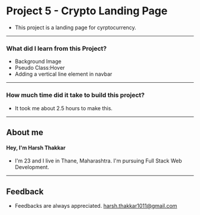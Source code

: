 # **Project 5 - Crypto Landing Page**

- This project is a landing page for cyrptocurrency. 



---

### **What did I learn from this Project?**

 - Background Image
 - Pseudo Class:Hover
 - Adding a vertical line element in navbar

---

### **How much time did it take to build this project?**

- It took me about 2.5 hours to make this.  

---

## **About me**

#### **Hey, I'm Harsh Thakkar**

- I'm 23 and I live in Thane, Maharashtra. I'm pursuing Full Stack Web Development.

---

## **Feedback**
- Feedbacks are always appreciated. harsh.thakkar1011@gmail.com